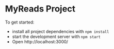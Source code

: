 # MyReads Project

To get started:

* install all project dependencies with `npm install`
* start the development server with `npm start`
* Open http://localhost:3000/

